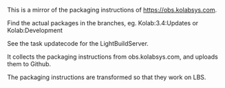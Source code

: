 This is a mirror of the packaging instructions of https://obs.kolabsys.com.

Find the actual packages in the branches, eg. Kolab:3.4:Updates or Kolab:Development



See the task updatecode for the LightBuildServer.

It collects the packaging instructions from obs.kolabsys.com, and uploads them to Github.

The packaging instructions are transformed so that they work on LBS.

